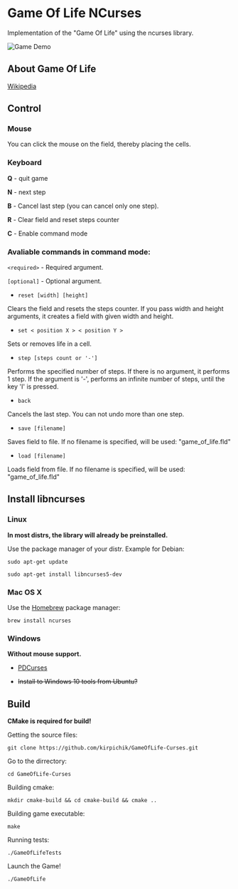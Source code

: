 #  Game Of Life NCurses

Implementation of the "Game Of Life" using the ncurses library.

![Game Demo](https://raw.githubusercontent.com/kirpichik/GameOfLife-Curses/master/image.png "Game Demo" )

## About Game Of Life

[Wikipedia](https://en.wikipedia.org/wiki/Conway%27s_Game_of_Life)

## Control

### Mouse

You can click the mouse on the field, thereby placing the cells.

### Keyboard

**Q** - quit game

**N** - next step

**B** - Cancel last step (you can cancel only one step).

**R** - Clear field and reset steps counter

**C** - Enable command mode

### Avaliable commands in command mode:

`<required>` - Required argument.

`[optional]` - Optional argument.

- `reset [width] [height]`

Clears the field and resets the steps counter.
If you pass width and height arguments, it creates a field with given width and height.

- `set < position X > < position Y >`

Sets or removes life in a cell.

- `step [steps count or '-']`

Performs the specified number of steps. If there is no argument, it performs 1 step.
If the argument is '-', performs an infinite number of steps, until the key 'I' is pressed.

- `back`

Cancels the last step.
You can not undo more than one step.

- `save [filename]`

Saves field to file.
If no filename is specified, will be used: "game_of_life.fld"

- `load [filename]`

Loads field from file.
If no filename is specified, will be used: "game_of_life.fld"

## Install libncurses

### Linux

**In most distrs, the library will already be preinstalled.**

Use the package manager of your distr. Example for Debian:

`sudo apt-get update`

`sudo apt-get install libncurses5-dev`

### Mac OS X

Use the [Homebrew](https://brew.sh) package manager:

`brew install ncurses`

### Windows

**Without mouse support.**

- [PDCurses](https://pdcurses.sourceforge.io)

- ~~Install to Windows 10 tools from Ubuntu?~~

## Build

**CMake is required for build!**

Getting the source files:

`git clone https://github.com/kirpichik/GameOfLife-Curses.git`

Go to the dirrectory:

`cd GameOfLife-Curses`

Building cmake:

`mkdir cmake-build && cd cmake-build && cmake ..`

Building game executable:

`make`

Running tests:

`./GameOfLifeTests`

Launch the Game!

`./GameOfLife`

